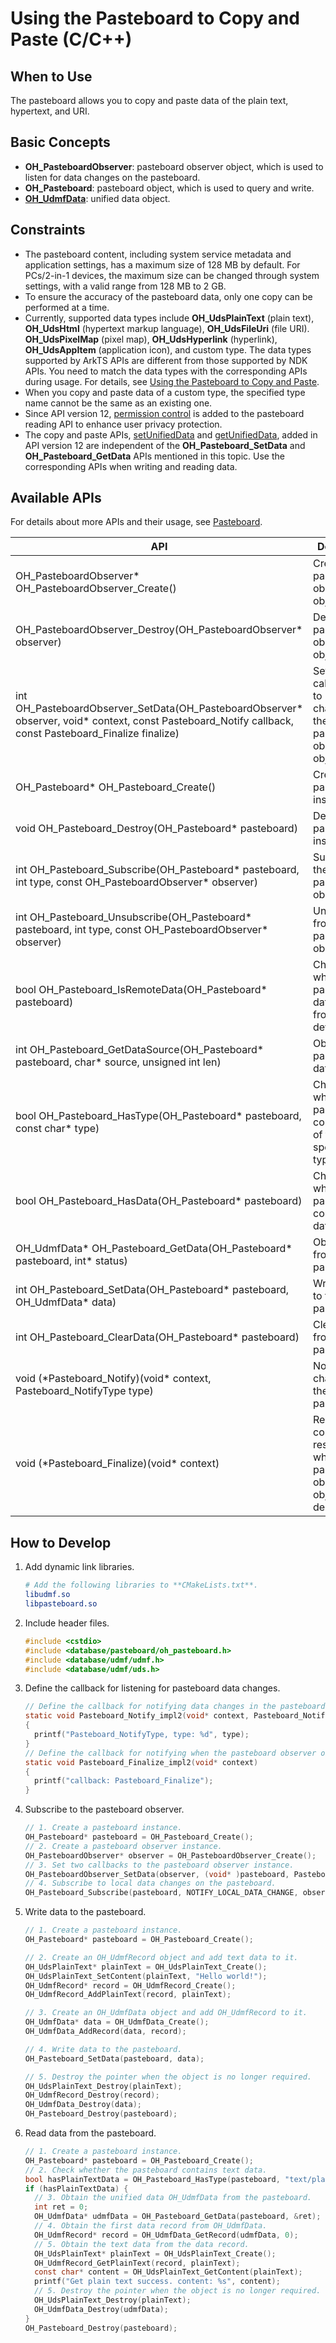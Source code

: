 # Using the Pasteboard to Copy and Paste (C/C++)
<!--Kit: Basic Services Kit-->
<!--Subsystem: MiscServices-->
<!--Owner: @yangxiaodong41-->
<!--Designer: @guo867-->
<!--Tester: @maxiaorong2-->
<!--Adviser: @HelloCrease-->

## When to Use

The pasteboard allows you to copy and paste data of the plain text, hypertext, and URI.

## Basic Concepts

- **OH_PasteboardObserver**: pasteboard observer object, which is used to listen for data changes on the pasteboard.
- **OH_Pasteboard**: pasteboard object, which is used to query and write.
- [**OH_UdmfData**](../../reference/apis-arkdata/capi-udmf-oh-udmfdata.md): unified data object.

## Constraints

- The pasteboard content, including system service metadata and application settings, has a maximum size of 128 MB by default. For PCs/2-in-1 devices, the maximum size can be changed through system settings, with a valid range from 128 MB to 2 GB.
- To ensure the accuracy of the pasteboard data, only one copy can be performed at a time.
- Currently, supported data types include **OH_UdsPlainText** (plain text), **OH_UdsHtml** (hypertext markup language), **OH_UdsFileUri** (file URI). **OH_UdsPixelMap** (pixel map), **OH_UdsHyperlink** (hyperlink), **OH_UdsAppItem** (application icon), and custom type. The data types supported by ArkTS APIs are different from those supported by NDK APIs. You need to match the data types with the corresponding APIs during usage. For details, see [Using the Pasteboard to Copy and Paste](../pasteboard/use-pasteboard-to-copy-and-paste.md).
- When you copy and paste data of a custom type, the specified type name cannot be the same as an existing one.
- Since API version 12, [permission control](get-pastedata-permission-guidelines.md) is added to the pasteboard reading API to enhance user privacy protection.
- The copy and paste APIs, [setUnifiedData](../../reference/apis-basic-services-kit/js-apis-pasteboard.md#setunifieddata12) and [getUnifiedData](../../reference/apis-basic-services-kit/js-apis-pasteboard.md#getunifieddata12), added in API version 12 are independent of the **OH_Pasteboard_SetData** and **OH_Pasteboard_GetData** APIs mentioned in this topic. Use the corresponding APIs when writing and reading data.

## Available APIs

For details about more APIs and their usage, see [Pasteboard](../../reference/apis-basic-services-kit/capi-pasteboard.md).

| API                                                    | Description                                                   |
| ------------------------------------------------------------ | ------------------------------------------------------- |
| OH_PasteboardObserver* OH_PasteboardObserver_Create()        | Creates a pasteboard observer object.                     |
| OH_PasteboardObserver_Destroy(OH_PasteboardObserver* observer) | Destroys the pasteboard observer object.                         |
| int OH_PasteboardObserver_SetData(OH_PasteboardObserver* observer, void* context, const Pasteboard_Notify callback, const Pasteboard_Finalize finalize) | Sets the callback used to return data changes to the pasteboard observer object. |
| OH_Pasteboard* OH_Pasteboard_Create()                        | Creates a pasteboard instance.                                   |
| void OH_Pasteboard_Destroy(OH_Pasteboard* pasteboard)        | Destroys the pasteboard instance.                                       |
| int OH_Pasteboard_Subscribe(OH_Pasteboard* pasteboard, int type, const OH_PasteboardObserver* observer) | Subscribes to the pasteboard observer.                                 |
| int OH_Pasteboard_Unsubscribe(OH_Pasteboard* pasteboard, int type, const OH_PasteboardObserver* observer) | Unsubscribes from the pasteboard observer.                           |
| bool OH_Pasteboard_IsRemoteData(OH_Pasteboard* pasteboard)   | Checks whether the pasteboard data comes from remote devices.                   |
| int OH_Pasteboard_GetDataSource(OH_Pasteboard* pasteboard, char* source, unsigned int len) | Obtains the pasteboard data source.                             |
| bool OH_Pasteboard_HasType(OH_Pasteboard* pasteboard, const char* type) | Checks whether the pasteboard contains data of the specified type.                     |
| bool OH_Pasteboard_HasData(OH_Pasteboard* pasteboard)        | Checks whether the pasteboard contains data.                               |
| OH_UdmfData* OH_Pasteboard_GetData(OH_Pasteboard* pasteboard, int* status) | Obtains data from the pasteboard.                                   |
| int OH_Pasteboard_SetData(OH_Pasteboard* pasteboard, OH_UdmfData* data) | Writes data to the pasteboard.                                   |
| int OH_Pasteboard_ClearData(OH_Pasteboard* pasteboard)       | Clears data from the pasteboard.                                   |
| void (\*Pasteboard_Notify)(void\* context, Pasteboard_NotifyType type) | Notifies data changes in the pasteboard.                             |
| void (\*Pasteboard_Finalize)(void\* context)                 | Releases context resources when the pasteboard observer object is destroyed.|

## How to Develop

1. Add dynamic link libraries.

   ```CMake
   # Add the following libraries to **CMakeLists.txt**.
   libudmf.so
   libpasteboard.so
   ```

2. Include header files.

   ```c
   #include <cstdio>
   #include <database/pasteboard/oh_pasteboard.h>
   #include <database/udmf/udmf.h>
   #include <database/udmf/uds.h>
   ```

3. Define the callback for listening for pasteboard data changes.

   ```c
   // Define the callback for notifying data changes in the pasteboard.
   static void Pasteboard_Notify_impl2(void* context, Pasteboard_NotifyType type)
   {
     printf("Pasteboard_NotifyType, type: %d", type);
   }
   // Define the callback for notifying when the pasteboard observer object is destroyed.
   static void Pasteboard_Finalize_impl2(void* context)
   {
     printf("callback: Pasteboard_Finalize");
   }
   ```

4. Subscribe to the pasteboard observer.

   ```c
   // 1. Create a pasteboard instance.
   OH_Pasteboard* pasteboard = OH_Pasteboard_Create();
   // 2. Create a pasteboard observer instance.
   OH_PasteboardObserver* observer = OH_PasteboardObserver_Create();
   // 3. Set two callbacks to the pasteboard observer instance.
   OH_PasteboardObserver_SetData(observer, (void* )pasteboard, Pasteboard_Notify_impl2, Pasteboard_Finalize_impl2);
   // 4. Subscribe to local data changes on the pasteboard.
   OH_Pasteboard_Subscribe(pasteboard, NOTIFY_LOCAL_DATA_CHANGE, observer);
   ```

5. Write data to the pasteboard.

   ```c
   // 1. Create a pasteboard instance.
   OH_Pasteboard* pasteboard = OH_Pasteboard_Create();
   
   // 2. Create an OH_UdmfRecord object and add text data to it.
   OH_UdsPlainText* plainText = OH_UdsPlainText_Create();
   OH_UdsPlainText_SetContent(plainText, "Hello world!");
   OH_UdmfRecord* record = OH_UdmfRecord_Create();
   OH_UdmfRecord_AddPlainText(record, plainText);
   
   // 3. Create an OH_UdmfData object and add OH_UdmfRecord to it.
   OH_UdmfData* data = OH_UdmfData_Create();
   OH_UdmfData_AddRecord(data, record);
   
   // 4. Write data to the pasteboard.
   OH_Pasteboard_SetData(pasteboard, data);
   
   // 5. Destroy the pointer when the object is no longer required.
   OH_UdsPlainText_Destroy(plainText);
   OH_UdmfRecord_Destroy(record);
   OH_UdmfData_Destroy(data);
   OH_Pasteboard_Destroy(pasteboard);
   ```

6. Read data from the pasteboard.

   ```c
   // 1. Create a pasteboard instance.
   OH_Pasteboard* pasteboard = OH_Pasteboard_Create();
   // 2. Check whether the pasteboard contains text data.
   bool hasPlainTextData = OH_Pasteboard_HasType(pasteboard, "text/plain");
   if (hasPlainTextData) {
     // 3. Obtain the unified data OH_UdmfData from the pasteboard.
     int ret = 0;
     OH_UdmfData* udmfData = OH_Pasteboard_GetData(pasteboard, &ret);
     // 4. Obtain the first data record from OH_UdmfData.
     OH_UdmfRecord* record = OH_UdmfData_GetRecord(udmfData, 0);
     // 5. Obtain the text data from the data record.
     OH_UdsPlainText* plainText = OH_UdsPlainText_Create();
     OH_UdmfRecord_GetPlainText(record, plainText);
     const char* content = OH_UdsPlainText_GetContent(plainText);
     printf("Get plain text success. content: %s", content);
     // 5. Destroy the pointer when the object is no longer required.
     OH_UdsPlainText_Destroy(plainText);
     OH_UdmfData_Destroy(udmfData);
   }
   OH_Pasteboard_Destroy(pasteboard);
   ```
